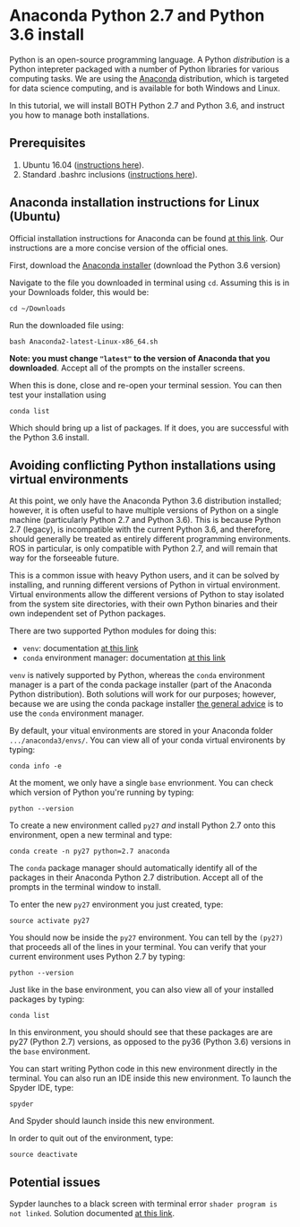 # Anaconda Python 2.7 and Python 3.6 install
Python is an open-source programming language.  A Python *distribution* is a Python intepreter packaged with a number of Python libraries for various computing tasks.  We are using the [Anaconda](https://www.anaconda.com/) distribution, which is targeted for data science computing, and is available for both Windows and Linux.  

In this tutorial, we will install BOTH Python 2.7 and Python 3.6, and instruct you how to manage both installations.  

## Prerequisites
   1. Ubuntu 16.04 ([instructions here](https://github.com/riplaboratory/Kanaloa/tree/master/SoftwareInstallation/Ubuntu)).
   2. Standard .bashrc inclusions ([instructions here](https://github.com/riplaboratory/Kanaloa/tree/master/SoftwareInstallation/.bashrc_inclusions)).

## Anaconda installation instructions for Linux (Ubuntu)
Official installation instructions for Anaconda can be found [at this link](https://docs.anaconda.com/anaconda/install/linux).  Our instructions are a more concise version of the official ones.

First, download the [Anaconda installer](https://www.anaconda.com/download/#linux) (download the Python 3.6 version)
 
Navigate to the file you downloaded in terminal using `cd`.  Assuming this is in your Downloads folder, this would be:

```
cd ~/Downloads
```

Run the downloaded file using:

```
bash Anaconda2-latest-Linux-x86_64.sh
```

__Note: you must change `"latest"` to the version of Anaconda that you downloaded__.  Accept all of the prompts on the installer screens.

When this is done, close and re-open your terminal session.  You can then test your installation using

```
conda list
```

Which should bring up a list of packages.  If it does, you are successful with the Python 3.6 install.

## Avoiding conflicting Python installations using virtual environments
At this point, we only have the Anaconda Python 3.6 distribution installed; however, it is often useful to have multiple versions of Python on a single machine (particularly Python 2.7 and Python 3.6).  This is because Python 2.7 (legacy), is incompatible with the current Python 3.6, and therefore, should generally be treated as entirely different programming environments.  ROS in particular, is only compatible with Python 2.7, and will remain that way for the forseeable future.   

This is a common issue with heavy Python users, and it can be solved by installing, and running different versions of Python in virtual environment.  Virtual environments allow the different versions of Python to stay isolated from the system site directories, with their own Python binaries and their own independent set of Python packages.  

There are two supported Python modules for doing this:
   - `venv`: documentation [at this link](https://docs.python.org/3/library/venv.html#module-venv)
   - `conda` environment manager: documentation [at this link](https://conda.io/docs/user-guide/tasks/manage-environments.html)

`venv` is natively supported by Python, whereas the `conda` environment manager is a part of the conda package installer (part of the Anaconda Python distribution).  Both solutions will work for our purposes; however, because we are using the conda package installer [the general advice](https://stackoverflow.com/questions/34398676/does-conda-replace-the-need-for-virtualenv) is to use the `conda` environment manager.

By default, your vitual environments are stored in your Anaconda folder `.../anaconda3/envs/`.  You can view all of your conda virtual environents by typing:

```
conda info -e
```

At the moment, we only have a single `base` envrionment.  You can check which version of Python you're running by typing:

```
python --version
```

To create a new environment called `py27` *and* install Python 2.7 onto this environment, open a new terminal and type: 

```
conda create -n py27 python=2.7 anaconda
```

The `conda` package manager should automatically identify all of the packages in their Anaconda Python 2.7 distribution.  Accept all of the prompts in the terminal window to install.  

To enter the new `py27` environment you just created, type:

```
source activate py27
```

You should now be inside the `py27` environment.  You can tell by the `(py27)` that proceeds all of the lines in your terminal.  You can verify that your current environment uses Python 2.7 by typing:

```
python --version
```

Just like in the base environment, you can also view all of your installed packages by typing:
   
```
conda list
```

In this environment, you should should see that these packages are are py27 (Python 2.7) versions, as opposed to the py36 (Python 3.6) versions in the `base` environment.  

You can start writing Python code in this new environment directly in the terminal.  You can also run an IDE inside this new environment.  To launch the Spyder IDE, type:
   
```
spyder
```

And Spyder should launch inside this new environment.  
   
In order to quit out of the environment, type:
   
```
source deactivate
```

## Potential issues
Sypder launches to a black screen with terminal error `shader program is not linked`.  Solution documented [at this link](https://github.com/spyder-ide/spyder/issues/3226#issuecomment-394060919).

